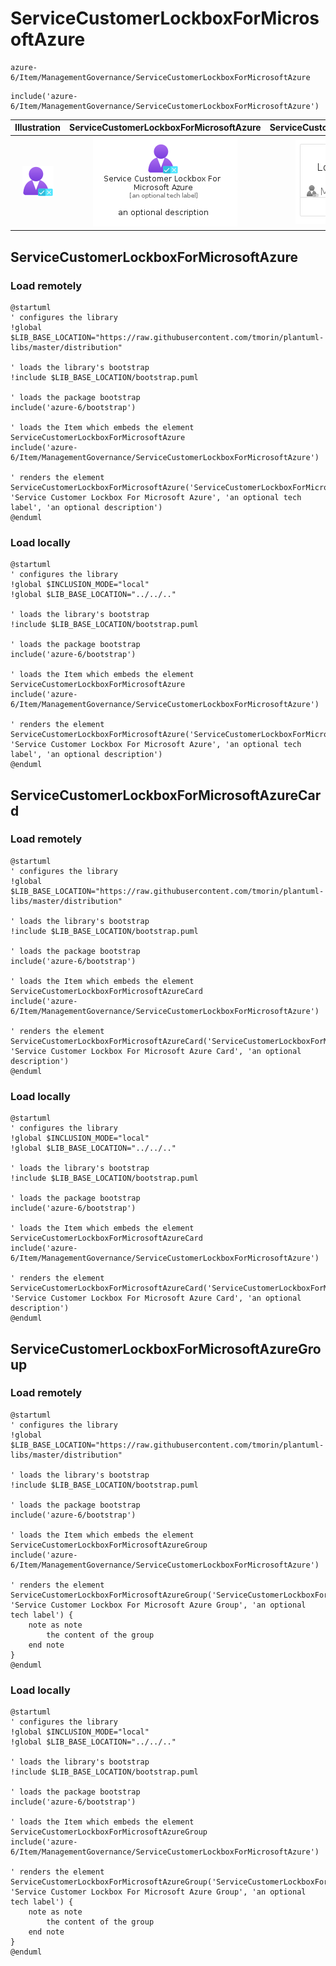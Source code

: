 # ServiceCustomerLockboxForMicrosoftAzure


```text
azure-6/Item/ManagementGovernance/ServiceCustomerLockboxForMicrosoftAzure
```

```text
include('azure-6/Item/ManagementGovernance/ServiceCustomerLockboxForMicrosoftAzure')
```



| Illustration | ServiceCustomerLockboxForMicrosoftAzure | ServiceCustomerLockboxForMicrosoftAzureCard | ServiceCustomerLockboxForMicrosoftAzureGroup |
| :---: | :---: | :---: | :---: |
| ![illustration for Illustration](../../../azure-6/Item/ManagementGovernance/ServiceCustomerLockboxForMicrosoftAzure.png) | ![illustration for ServiceCustomerLockboxForMicrosoftAzure](../../../azure-6/Item/ManagementGovernance/ServiceCustomerLockboxForMicrosoftAzure.Local.png) | ![illustration for ServiceCustomerLockboxForMicrosoftAzureCard](../../../azure-6/Item/ManagementGovernance/ServiceCustomerLockboxForMicrosoftAzureCard.Local.png) | ![illustration for ServiceCustomerLockboxForMicrosoftAzureGroup](../../../azure-6/Item/ManagementGovernance/ServiceCustomerLockboxForMicrosoftAzureGroup.Local.png) |




## ServiceCustomerLockboxForMicrosoftAzure

### Load remotely
```plantuml
@startuml
' configures the library
!global $LIB_BASE_LOCATION="https://raw.githubusercontent.com/tmorin/plantuml-libs/master/distribution"

' loads the library's bootstrap
!include $LIB_BASE_LOCATION/bootstrap.puml

' loads the package bootstrap
include('azure-6/bootstrap')

' loads the Item which embeds the element ServiceCustomerLockboxForMicrosoftAzure
include('azure-6/Item/ManagementGovernance/ServiceCustomerLockboxForMicrosoftAzure')

' renders the element
ServiceCustomerLockboxForMicrosoftAzure('ServiceCustomerLockboxForMicrosoftAzure', 'Service Customer Lockbox For Microsoft Azure', 'an optional tech label', 'an optional description')
@enduml
```

### Load locally
```plantuml
@startuml
' configures the library
!global $INCLUSION_MODE="local"
!global $LIB_BASE_LOCATION="../../.."

' loads the library's bootstrap
!include $LIB_BASE_LOCATION/bootstrap.puml

' loads the package bootstrap
include('azure-6/bootstrap')

' loads the Item which embeds the element ServiceCustomerLockboxForMicrosoftAzure
include('azure-6/Item/ManagementGovernance/ServiceCustomerLockboxForMicrosoftAzure')

' renders the element
ServiceCustomerLockboxForMicrosoftAzure('ServiceCustomerLockboxForMicrosoftAzure', 'Service Customer Lockbox For Microsoft Azure', 'an optional tech label', 'an optional description')
@enduml
```

## ServiceCustomerLockboxForMicrosoftAzureCard

### Load remotely
```plantuml
@startuml
' configures the library
!global $LIB_BASE_LOCATION="https://raw.githubusercontent.com/tmorin/plantuml-libs/master/distribution"

' loads the library's bootstrap
!include $LIB_BASE_LOCATION/bootstrap.puml

' loads the package bootstrap
include('azure-6/bootstrap')

' loads the Item which embeds the element ServiceCustomerLockboxForMicrosoftAzureCard
include('azure-6/Item/ManagementGovernance/ServiceCustomerLockboxForMicrosoftAzure')

' renders the element
ServiceCustomerLockboxForMicrosoftAzureCard('ServiceCustomerLockboxForMicrosoftAzureCard', 'Service Customer Lockbox For Microsoft Azure Card', 'an optional description')
@enduml
```

### Load locally
```plantuml
@startuml
' configures the library
!global $INCLUSION_MODE="local"
!global $LIB_BASE_LOCATION="../../.."

' loads the library's bootstrap
!include $LIB_BASE_LOCATION/bootstrap.puml

' loads the package bootstrap
include('azure-6/bootstrap')

' loads the Item which embeds the element ServiceCustomerLockboxForMicrosoftAzureCard
include('azure-6/Item/ManagementGovernance/ServiceCustomerLockboxForMicrosoftAzure')

' renders the element
ServiceCustomerLockboxForMicrosoftAzureCard('ServiceCustomerLockboxForMicrosoftAzureCard', 'Service Customer Lockbox For Microsoft Azure Card', 'an optional description')
@enduml
```

## ServiceCustomerLockboxForMicrosoftAzureGroup

### Load remotely
```plantuml
@startuml
' configures the library
!global $LIB_BASE_LOCATION="https://raw.githubusercontent.com/tmorin/plantuml-libs/master/distribution"

' loads the library's bootstrap
!include $LIB_BASE_LOCATION/bootstrap.puml

' loads the package bootstrap
include('azure-6/bootstrap')

' loads the Item which embeds the element ServiceCustomerLockboxForMicrosoftAzureGroup
include('azure-6/Item/ManagementGovernance/ServiceCustomerLockboxForMicrosoftAzure')

' renders the element
ServiceCustomerLockboxForMicrosoftAzureGroup('ServiceCustomerLockboxForMicrosoftAzureGroup', 'Service Customer Lockbox For Microsoft Azure Group', 'an optional tech label') {
    note as note
        the content of the group
    end note
}
@enduml
```

### Load locally
```plantuml
@startuml
' configures the library
!global $INCLUSION_MODE="local"
!global $LIB_BASE_LOCATION="../../.."

' loads the library's bootstrap
!include $LIB_BASE_LOCATION/bootstrap.puml

' loads the package bootstrap
include('azure-6/bootstrap')

' loads the Item which embeds the element ServiceCustomerLockboxForMicrosoftAzureGroup
include('azure-6/Item/ManagementGovernance/ServiceCustomerLockboxForMicrosoftAzure')

' renders the element
ServiceCustomerLockboxForMicrosoftAzureGroup('ServiceCustomerLockboxForMicrosoftAzureGroup', 'Service Customer Lockbox For Microsoft Azure Group', 'an optional tech label') {
    note as note
        the content of the group
    end note
}
@enduml
```

